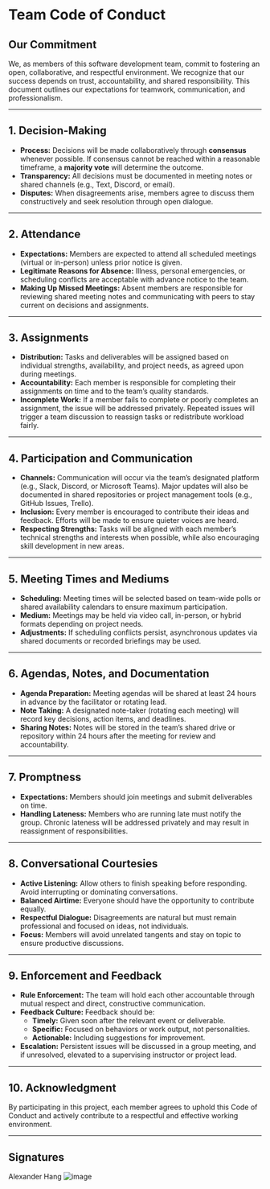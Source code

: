 # Team Code of Conduct

## Our Commitment
We, as members of this software development team, commit to fostering an open, collaborative, and respectful environment. 
We recognize that our success depends on trust, accountability, and shared responsibility. This document outlines our expectations for teamwork, communication, and professionalism.

---

## 1. Decision-Making
- **Process:** Decisions will be made collaboratively through **consensus** whenever possible. If consensus cannot be reached within a reasonable timeframe, a **majority vote** will determine the outcome.
- **Transparency:** All decisions must be documented in meeting notes or shared channels (e.g., Text, Discord, or email).
- **Disputes:** When disagreements arise, members agree to discuss them constructively and seek resolution through open dialogue.

---

## 2. Attendance
- **Expectations:** Members are expected to attend all scheduled meetings (virtual or in-person) unless prior notice is given.
- **Legitimate Reasons for Absence:** Illness, personal emergencies, or scheduling conflicts are acceptable with advance notice to the team.
- **Making Up Missed Meetings:** Absent members are responsible for reviewing shared meeting notes and communicating with peers to stay current on decisions and assignments.

---

## 3. Assignments
- **Distribution:** Tasks and deliverables will be assigned based on individual strengths, availability, and project needs, as agreed upon during meetings.
- **Accountability:** Each member is responsible for completing their assignments on time and to the team’s quality standards.
- **Incomplete Work:** If a member fails to complete or poorly completes an assignment, the issue will be addressed privately. Repeated issues will trigger a team discussion to reassign tasks or redistribute workload fairly.

---

## 4. Participation and Communication
- **Channels:** Communication will occur via the team’s designated platform (e.g., Slack, Discord, or Microsoft Teams). Major updates will also be documented in shared repositories or project management tools (e.g., GitHub Issues, Trello).
- **Inclusion:** Every member is encouraged to contribute their ideas and feedback. Efforts will be made to ensure quieter voices are heard.
- **Respecting Strengths:** Tasks will be aligned with each member’s technical strengths and interests when possible, while also encouraging skill development in new areas.

---

## 5. Meeting Times and Mediums
- **Scheduling:** Meeting times will be selected based on team-wide polls or shared availability calendars to ensure maximum participation.
- **Medium:** Meetings may be held via video call, in-person, or hybrid formats depending on project needs.
- **Adjustments:** If scheduling conflicts persist, asynchronous updates via shared documents or recorded briefings may be used.

---

## 6. Agendas, Notes, and Documentation
- **Agenda Preparation:** Meeting agendas will be shared at least 24 hours in advance by the facilitator or rotating lead.
- **Note Taking:** A designated note-taker (rotating each meeting) will record key decisions, action items, and deadlines.
- **Sharing Notes:** Notes will be stored in the team’s shared drive or repository within 24 hours after the meeting for review and accountability.

---

## 7. Promptness
- **Expectations:** Members should join meetings and submit deliverables on time.
- **Handling Lateness:** Members who are running late must notify the group. Chronic lateness will be addressed privately and may result in reassignment of responsibilities.

---

## 8. Conversational Courtesies
- **Active Listening:** Allow others to finish speaking before responding. Avoid interrupting or dominating conversations.
- **Balanced Airtime:** Everyone should have the opportunity to contribute equally.
- **Respectful Dialogue:** Disagreements are natural but must remain professional and focused on ideas, not individuals.
- **Focus:** Members will avoid unrelated tangents and stay on topic to ensure productive discussions.

---

## 9. Enforcement and Feedback
- **Rule Enforcement:** The team will hold each other accountable through mutual respect and direct, constructive communication.
- **Feedback Culture:** Feedback should be:
  - **Timely:** Given soon after the relevant event or deliverable.
  - **Specific:** Focused on behaviors or work output, not personalities.
  - **Actionable:** Including suggestions for improvement.
- **Escalation:** Persistent issues will be discussed in a group meeting, and if unresolved, elevated to a supervising instructor or project lead.

---

## 10. Acknowledgment
By participating in this project, each member agrees to uphold this Code of Conduct and actively contribute to a respectful and effective working environment.

---

## Signatures
Alexander Hang
![image](https://drive.google.com/uc?export=view&id=19F3AxS8J-H_dufYFBY8MRNiZO1Qn1tOF)
